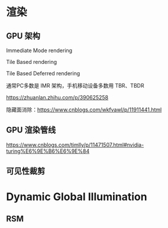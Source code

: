 
# 渲染
## GPU 架构

Immediate Mode rendering

Tile Based rendering

Tile Based Deferred rendering


通常PC多数是 IMR 架构，手机移动设备多数用 TBR、TBDR

<https://zhuanlan.zhihu.com/p/390625258>


隐藏面消除：<https://www.cnblogs.com/wkfvawl/p/11911441.html>


## GPU 渲染管线

<https://www.cnblogs.com/timlly/p/11471507.html#nvidia-turing%E6%9E%B6%E6%9E%84>

## 可见性裁剪



# Dynamic Global Illumination

## RSM

##
